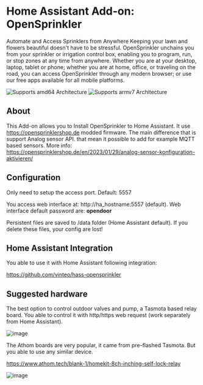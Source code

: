 # Home Assistant Add-on: OpenSprinkler

Automate and Access Sprinklers from Anywhere
Keeping your lawn and flowers beautiful doesn't have to be stressful. OpenSprinkler unchains you from your sprinkler or irrigation control box, enabling you to program, run, or stop zones at any time from anywhere.
Whether you are at your desktop, laptop, tablet or phone; whether you are at home, office, or traveling on the road, you can access OpenSprinkler through any modern browser; or use our free apps available for all mobile platforms.

![Supports amd64 Architecture][amd64-shield] ![Supports armv7 Architecture][armv7-shield]

## About

This Add-on allows you to Install OpenSprinkler to Home Assistant. It use https://opensprinklershop.de modded firmware. The main difference that is support Analog sensor API. that mean it possible to add for example MQTT based sensors. More info: https://opensprinklershop.de/en/2023/01/29/analog-sensor-konfiguration-aktivieren/

## Configuration

Only need to setup the access port. Default: 5557

You access web interface at: http://ha_hostname:5557 (default). Web interface default password are: **opendoor**

Persistent files are saved to /data folder (Home Assistant default). If you delete these files, your config are lost!

## Home Assistant Integration

You able to use it with Home Assistant following integration:

https://github.com/vinteo/hass-opensprinkler

## Suggested hardware

The best option to control outdoor valves and pump, a Tasmota based relay board. You able to control it with http/https web request (work separately from Home Assistant).

![image](https://github.com/user-attachments/assets/53aa72ae-6bcc-4ca7-bf64-956bccdd82ee)

The Athom boards are very popular, it came from pre-flashed Tasmota. But you able to use any similar device.

https://www.athom.tech/blank-1/homekit-8ch-inching-self-lock-relay

![image](https://github.com/user-attachments/assets/cc10de67-4a20-4c97-b3ef-dd8cb4f3d079)


[amd64-shield]: https://img.shields.io/badge/amd64-yes-green.svg
[armv7-shield]: https://img.shields.io/badge/armv7-yes-green.svg
